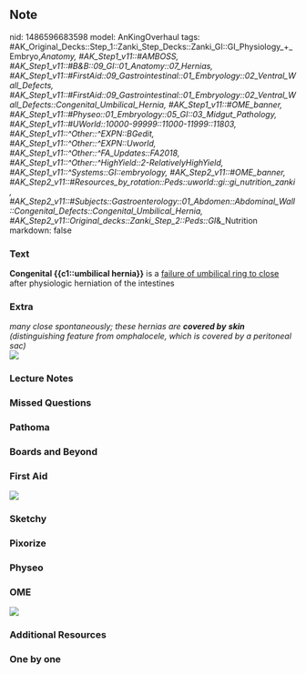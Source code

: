 ## Note
nid: 1486596683598
model: AnKingOverhaul
tags: #AK_Original_Decks::Step_1::Zanki_Step_Decks::Zanki_GI::GI_Physiology_+_Embryo,_Anatomy, #AK_Step1_v11::#AMBOSS, #AK_Step1_v11::#B&B::09_GI::01_Anatomy::07_Hernias, #AK_Step1_v11::#FirstAid::09_Gastrointestinal::01_Embryology::02_Ventral_Wall_Defects, #AK_Step1_v11::#FirstAid::09_Gastrointestinal::01_Embryology::02_Ventral_Wall_Defects::Congenital_Umbilical_Hernia, #AK_Step1_v11::#OME_banner, #AK_Step1_v11::#Physeo::01_Embryology::05_GI::03_Midgut_Pathology, #AK_Step1_v11::#UWorld::10000-99999::11000-11999::11803, #AK_Step1_v11::^Other::^EXPN::BGedit, #AK_Step1_v11::^Other::^EXPN::Uworld, #AK_Step1_v11::^Other::^FA_Updates::FA2018, #AK_Step1_v11::^Other::^HighYield::2-RelativelyHighYield, #AK_Step1_v11::^Systems::GI::embryology, #AK_Step2_v11::#OME_banner, #AK_Step2_v11::#Resources_by_rotation::Peds::uworld::gi::gi_nutrition_zanki, #AK_Step2_v11::#Subjects::Gastroenterology::01_Abdomen::Abdominal_Wall::Congenital_Defects::Congenital_Umbilical_Hernia, #AK_Step2_v11::Original_decks::Zanki_Step_2::Peds::GI_&_Nutrition
markdown: false

### Text
<div>
  <b>Congenital {{c1::umbilical hernia}}</b> is a <u>failure of
  umbilical ring to close</u> after physiologic herniation of the
  intestines
</div>

### Extra
<div>
  <i>many close spontaneously; these hernias are <b>covered by</b>
  <b>skin</b> (distinguishing feature from omphalocele, which is
  covered by a peritoneal sac)</i>
</div>
<div><img src="paste-408885181546790.jpg"></div>

### Lecture Notes


### Missed Questions


### Pathoma


### Boards and Beyond


### First Aid
<img src="tmp9NqG1m.png">

### Sketchy


### Pixorize


### Physeo


### OME
<div class="ome-widget">
  <a href="https://onlinemeded.org?ref=anki"><img src=
  "_OME_AnkiFlashcards_General_4.png"></a>
</div>

### Additional Resources


### One by one

